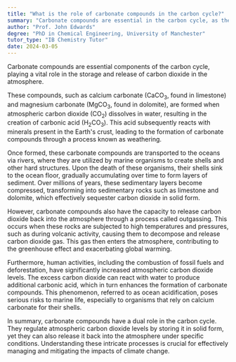 ```yaml
---
title: "What is the role of carbonate compounds in the carbon cycle?"
summary: "Carbonate compounds are essential in the carbon cycle, as they store and release carbon dioxide, influencing atmospheric carbon levels."
author: "Prof. John Edwards"
degree: "PhD in Chemical Engineering, University of Manchester"
tutor_type: "IB Chemistry Tutor"
date: 2024-03-05
---
```


Carbonate compounds are essential components of the carbon cycle, playing a vital role in the storage and release of carbon dioxide in the atmosphere.

These compounds, such as calcium carbonate ($\text{CaCO}_3$, found in limestone) and magnesium carbonate ($\text{MgCO}_3$, found in dolomite), are formed when atmospheric carbon dioxide ($\text{CO}_2$) dissolves in water, resulting in the creation of carbonic acid ($\text{H}_2\text{CO}_3$). This acid subsequently reacts with minerals present in the Earth's crust, leading to the formation of carbonate compounds through a process known as weathering.

Once formed, these carbonate compounds are transported to the oceans via rivers, where they are utilized by marine organisms to create shells and other hard structures. Upon the death of these organisms, their shells sink to the ocean floor, gradually accumulating over time to form layers of sediment. Over millions of years, these sedimentary layers become compressed, transforming into sedimentary rocks such as limestone and dolomite, which effectively sequester carbon dioxide in solid form.

However, carbonate compounds also have the capacity to release carbon dioxide back into the atmosphere through a process called outgassing. This occurs when these rocks are subjected to high temperatures and pressures, such as during volcanic activity, causing them to decompose and release carbon dioxide gas. This gas then enters the atmosphere, contributing to the greenhouse effect and exacerbating global warming.

Furthermore, human activities, including the combustion of fossil fuels and deforestation, have significantly increased atmospheric carbon dioxide levels. The excess carbon dioxide can react with water to produce additional carbonic acid, which in turn enhances the formation of carbonate compounds. This phenomenon, referred to as ocean acidification, poses serious risks to marine life, especially to organisms that rely on calcium carbonate for their shells.

In summary, carbonate compounds have a dual role in the carbon cycle. They regulate atmospheric carbon dioxide levels by storing it in solid form, yet they can also release it back into the atmosphere under specific conditions. Understanding these intricate processes is crucial for effectively managing and mitigating the impacts of climate change.
    
